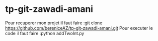# tp-git-zawadi-amani
Pour recuperer mon projet il faut faire :git clone https://github.com/bereniceAZ/tp-git-zawadi-amani.git
Pour executer le code il faut faire :python addTwoInt.py
